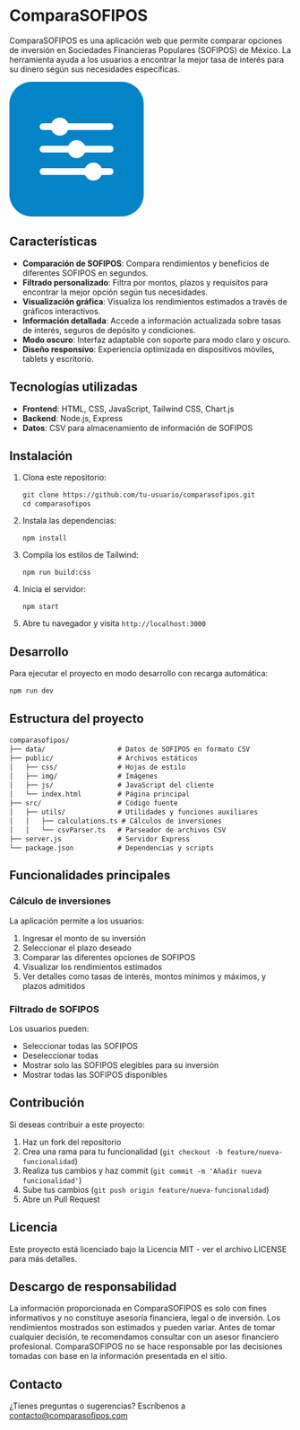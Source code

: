 # ComparaSOFIPOS

ComparaSOFIPOS es una aplicación web que permite comparar opciones de inversión en Sociedades Financieras Populares (SOFIPOS) de México. La herramienta ayuda a los usuarios a encontrar la mejor tasa de interés para su dinero según sus necesidades específicas.

![ComparaSOFIPOS Logo](/public/img/logo.svg)

## Características

- **Comparación de SOFIPOS**: Compara rendimientos y beneficios de diferentes SOFIPOS en segundos.
- **Filtrado personalizado**: Filtra por montos, plazos y requisitos para encontrar la mejor opción según tus necesidades.
- **Visualización gráfica**: Visualiza los rendimientos estimados a través de gráficos interactivos.
- **Información detallada**: Accede a información actualizada sobre tasas de interés, seguros de depósito y condiciones.
- **Modo oscuro**: Interfaz adaptable con soporte para modo claro y oscuro.
- **Diseño responsivo**: Experiencia optimizada en dispositivos móviles, tablets y escritorio.

## Tecnologías utilizadas

- **Frontend**: HTML, CSS, JavaScript, Tailwind CSS, Chart.js
- **Backend**: Node.js, Express
- **Datos**: CSV para almacenamiento de información de SOFIPOS

## Instalación

1. Clona este repositorio:
   ```
   git clone https://github.com/tu-usuario/comparasofipos.git
   cd comparasofipos
   ```

2. Instala las dependencias:
   ```
   npm install
   ```

3. Compila los estilos de Tailwind:
   ```
   npm run build:css
   ```

4. Inicia el servidor:
   ```
   npm start
   ```

5. Abre tu navegador y visita `http://localhost:3000`

## Desarrollo

Para ejecutar el proyecto en modo desarrollo con recarga automática:

```
npm run dev
```

## Estructura del proyecto

```
comparasofipos/
├── data/                  # Datos de SOFIPOS en formato CSV
├── public/                # Archivos estáticos
│   ├── css/               # Hojas de estilo
│   ├── img/               # Imágenes
│   ├── js/                # JavaScript del cliente
│   └── index.html         # Página principal
├── src/                   # Código fuente
│   ├── utils/             # Utilidades y funciones auxiliares
│   │   ├── calculations.ts # Cálculos de inversiones
│   │   └── csvParser.ts   # Parseador de archivos CSV
├── server.js              # Servidor Express
└── package.json           # Dependencias y scripts
```

## Funcionalidades principales

### Cálculo de inversiones

La aplicación permite a los usuarios:

1. Ingresar el monto de su inversión
2. Seleccionar el plazo deseado
3. Comparar las diferentes opciones de SOFIPOS
4. Visualizar los rendimientos estimados
5. Ver detalles como tasas de interés, montos mínimos y máximos, y plazos admitidos

### Filtrado de SOFIPOS

Los usuarios pueden:

- Seleccionar todas las SOFIPOS
- Deseleccionar todas
- Mostrar solo las SOFIPOS elegibles para su inversión
- Mostrar todas las SOFIPOS disponibles

## Contribución

Si deseas contribuir a este proyecto:

1. Haz un fork del repositorio
2. Crea una rama para tu funcionalidad (`git checkout -b feature/nueva-funcionalidad`)
3. Realiza tus cambios y haz commit (`git commit -m 'Añadir nueva funcionalidad'`)
4. Sube tus cambios (`git push origin feature/nueva-funcionalidad`)
5. Abre un Pull Request

## Licencia

Este proyecto está licenciado bajo la Licencia MIT - ver el archivo LICENSE para más detalles.

## Descargo de responsabilidad

La información proporcionada en ComparaSOFIPOS es solo con fines informativos y no constituye asesoría financiera, legal o de inversión. Los rendimientos mostrados son estimados y pueden variar. Antes de tomar cualquier decisión, te recomendamos consultar con un asesor financiero profesional. ComparaSOFIPOS no se hace responsable por las decisiones tomadas con base en la información presentada en el sitio.

## Contacto

¿Tienes preguntas o sugerencias? Escríbenos a contacto@comparasofipos.com
